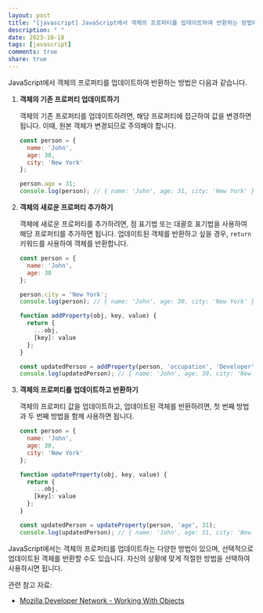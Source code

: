 ```yaml
---
layout: post
title: "[javascript] JavaScript에서 객체의 프로퍼티를 업데이트하여 반환하는 방법에 대해 알려주세요."
description: " "
date: 2023-10-18
tags: [javascript]
comments: true
share: true
---
```


JavaScript에서 객체의 프로퍼티를 업데이트하여 반환하는 방법은 다음과 같습니다.

1. **객체의 기존 프로퍼티 업데이트하기**

   객체의 기존 프로퍼티를 업데이트하려면, 해당 프로퍼티에 접근하여 값을 변경하면 됩니다. 이때, 원본 객체가 변경되므로 주의해야 합니다.

   ```javascript
   const person = {
     name: 'John',
     age: 30,
     city: 'New York'
   };

   person.age = 31;
   console.log(person); // { name: 'John', age: 31, city: 'New York' }
   ```

2. **객체의 새로운 프로퍼티 추가하기**

   객체에 새로운 프로퍼티를 추가하려면, 점 표기법 또는 대괄호 표기법을 사용하여 해당 프로퍼티를 추가하면 됩니다. 업데이트된 객체를 반환하고 싶을 경우, `return` 키워드를 사용하여 객체를 반환합니다.

   ```javascript
   const person = {
     name: 'John',
     age: 30
   };

   person.city = 'New York';
   console.log(person); // { name: 'John', age: 30, city: 'New York' }

   function addProperty(obj, key, value) {
     return {
       ...obj,
       [key]: value
     };
   }

   const updatedPerson = addProperty(person, 'occupation', 'Developer');
   console.log(updatedPerson); // { name: 'John', age: 30, city: 'New York', occupation: 'Developer' }
   ```

3. **객체의 프로퍼티를 업데이트하고 반환하기**

   객체의 프로퍼티 값을 업데이트하고, 업데이트된 객체를 반환하려면, 첫 번째 방법과 두 번째 방법을 함께 사용하면 됩니다.

   ```javascript
   const person = {
     name: 'John',
     age: 30,
     city: 'New York'
   };

   function updateProperty(obj, key, value) {
     return {
       ...obj,
       [key]: value
     };
   }

   const updatedPerson = updateProperty(person, 'age', 31);
   console.log(updatedPerson); // { name: 'John', age: 31, city: 'New York' }
   ```

JavaScript에서는 객체의 프로퍼티를 업데이트하는 다양한 방법이 있으며, 선택적으로 업데이트된 객체를 반환할 수도 있습니다. 자신의 상황에 맞게 적절한 방법을 선택하여 사용하시면 됩니다.

관련 참고 자료:
- [Mozilla Developer Network - Working With Objects](https://developer.mozilla.org/en-US/docs/Web/JavaScript/Guide/Working_with_Objects)